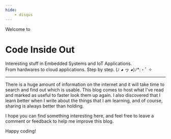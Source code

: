```yaml
---
hide:
    - disqus
---
```


Welcome to

# Code Inside Out

Interesting stuff in Embedded Systems and IoT Applications.\
From hardwares to cloud applications. Step by step.
(ﾉ ◕ ヮ ◕)ﾉ\*:・ﾟ ✧

---

There is a huge amount of information on the internet and it will take time to search and find out which is usable. This blog comes to host what I've read and marked as useful to faster look them up again. I also discovered that I learn better when I write about the things that I am learning, and of course, sharing is always better than holding.

I hope you can find something interesting here, and feel free to leave a comment or feedback to help me improve this blog.

Happy coding!
